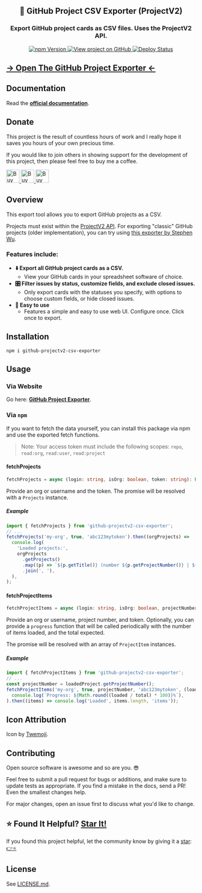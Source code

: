 <h2 align="center">
  📂 GitHub Project CSV Exporter (ProjectV2)
</h2>
<h3 align="center">
  Export GitHub project cards as CSV files. Uses the ProjectV2 API.
</h3>
<p align="center">
  <a href="https://badge.fury.io/js/github-projectv2-csv-exporter" target="_blank" rel="noopener noreferrer">
    <img src="https://badge.fury.io/js/github-projectv2-csv-exporter.svg" alt="npm Version" />
  </a>
  <a href="https://github.com/justinmahar/github-projectv2-csv-exporter/" target="_blank" rel="noopener noreferrer">
    <img src="https://img.shields.io/badge/GitHub-Source-success" alt="View project on GitHub" />
  </a>
  <a href="https://github.com/justinmahar/github-projectv2-csv-exporter/actions?query=workflow%3ADeploy" target="_blank" rel="noopener noreferrer">
    <img src="https://github.com/justinmahar/github-projectv2-csv-exporter/workflows/Deploy/badge.svg" alt="Deploy Status" />
  </a>
</p>

## **[→ Open The GitHub Project Exporter ←](https://justinmahar.github.io/github-projectv2-csv-exporter/?path=/story/tools-github-project-exporter--exporter)**

## Documentation

Read the **[official documentation](https://justinmahar.github.io/github-projectv2-csv-exporter/)**.

## Donate 

This project is the result of countless hours of work and I really hope it saves you hours of your own precious time.

If you would like to join others in showing support for the development of this project, then please feel free to buy me a coffee.

<a href="https://paypal.me/thejustinmahar/5">
  <img src="https://justinmahar.github.io/github-projectv2-csv-exporter/support/coffee-1.png" alt="Buy me a coffee" height="35" />
</a> <a href="https://paypal.me/thejustinmahar/15">
  <img src="https://justinmahar.github.io/github-projectv2-csv-exporter/support/coffee-3.png" alt="Buy me 3 coffees" height="35" />
</a> <a href="https://paypal.me/thejustinmahar/25">
  <img src="https://justinmahar.github.io/github-projectv2-csv-exporter/support/coffee-5.png" alt="Buy me 5 coffees" height="35" />
</a>

## Overview

This export tool allows you to export GitHub projects as a CSV. 

Projects must exist within the [ProjectV2 API](https://github.blog/changelog/2022-06-23-the-new-github-issues-june-23rd-update/). For exporting "classic" GitHub projects (older implementation), you can try using [this exporter by Stephen Wu](https://github.com/wustep/github-project-exporter).

### Features include:

- **⬇️ Export all GitHub project cards as a CSV.**
  - View your GitHub cards in your spreadsheet software of choice.
- **🎛️ Filter issues by status, customize fields, and exclude closed issues.**
  - Only export cards with the statuses you specify, with options to choose custom fields, or hide closed issues.
- **🚀 Easy to use**
  - Features a simple and easy to use web UI. Configure once. Click once to export.

## Installation

```
npm i github-projectv2-csv-exporter
```

## Usage

### Via Website

Go here: **[GitHub Project Exporter](https://justinmahar.github.io/github-projectv2-csv-exporter/?path=/story/tools-github-project-exporter--exporter)**.

### Via `npm`

If you want to fetch the data yourself, you can install this package via npm and use the exported fetch functions.

> Note: Your access token must include the following scopes: `repo`, `read:org`, `read:user`, `read:project`

#### fetchProjects

```ts
fetchProjects = async (login: string, isOrg: boolean, token: string): Promise<Projects>
```

Provide an org or username and the token. The promise will be resolved with a `Projects` instance.

##### Example

```ts
import { fetchProjects } from 'github-projectv2-csv-exporter';
// ...
fetchProjects('my-org', true, 'abc123mytoken').then((orgProjects) =>
  console.log(
    'Loaded projects:',
    orgProjects
      .getProjects()
      .map((p) => `${p.getTitle()} (number ${p.getProjectNumber()} | ${p.getTotalItemCount()} items)`)
      .join(', '),
  ),
);
```

#### fetchProjectItems

```ts
fetchProjectItems = async (login: string, isOrg: boolean, projectNumber: number, token: string, progress?: (loaded: number, total: number) => void): Promise<ProjectItem[]>
```

Provide an org or username, project number, and token. Optionally, you can provide a `progress` function that will be called periodically with the number of items loaded, and the total expected.

The promise will be resolved with an array of `ProjectItem` instances.

##### Example

```ts
import { fetchProjectItems } from 'github-projectv2-csv-exporter';
// ...
const projectNumber = loadedProject.getProjectNumber();
fetchProjectItems('my-org', true, projectNumber, 'abc123mytoken', (loaded, total) =>
  console.log(`Progress: ${Math.round((loaded / total) * 100)}%`),
).then((items) => console.log('Loaded', items.length, 'items'));
```

## Icon Attribution

Icon by [Twemoji](https://github.com/twitter/twemoji).

## Contributing

Open source software is awesome and so are you. 😎

Feel free to submit a pull request for bugs or additions, and make sure to update tests as appropriate. If you find a mistake in the docs, send a PR! Even the smallest changes help.

For major changes, open an issue first to discuss what you'd like to change.

## ⭐ Found It Helpful? [Star It!](https://github.com/justinmahar/github-projectv2-csv-exporter/stargazers)

If you found this project helpful, let the community know by giving it a [star](https://github.com/justinmahar/github-projectv2-csv-exporter/stargazers): [👉⭐](https://github.com/justinmahar/github-projectv2-csv-exporter/stargazers)

## License

See [LICENSE.md](https://justinmahar.github.io/github-projectv2-csv-exporter/?path=/story/license--page).